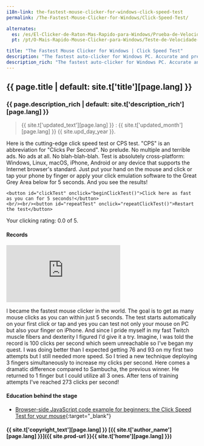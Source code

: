 ```yaml
---
i18n-link: the-fastest-mouse-clicker-for-windows-click-speed-test
permalink: /The-Fastest-Mouse-Clicker-for-Windows/Click-Speed-Test/

alternates:
  es: /es/El-Clicker-de-Raton-Mas-Rapido-para-Windows/Prueba-de-Velocidad-de-Clic/
  pt: /pt/O-Mais-Rapido-Mouse-Clicker-para-Windows/Teste-de-Velocidade-de-Clique/

title: "The Fastest Mouse Clicker for Windows | Click Speed Test"
description: "The fastest auto-clicker for Windows PC. Accurate and precise test for your clicking speed suitable for both human hands and auto-clicker software"
description_rich: "The fastest auto-clicker for Windows PC. Accurate and precise test for your clicking speed suitable for both human hands and auto-clicker software"
---
```


## {{ page.title | default: site.t['title'][page.lang] }}

### {{ page.description_rich | default: site.t['description_rich'][page.lang] }}

> {{ site.t['updated_text'][page.lang] }} : {{ site.t['updated_month'][page.lang] }} {{ site.upd_day_year }}.

Here is the cutting-edge click speed test or CPS test. "CPS" is an abbreviation for "Clicks Per Second". No prelude. No multiple and terrible ads. No ads at all. No blah-blah-blah.
Test is absolutely cross-platform: Windows, Linux, macOS, iPhone, Android or any device that supports the Internet browser's standard.
Just put your hand on the mouse and click or tap your phone by finger or apply your click emulation software to the Great Grey Area below for 5 seconds. And you see the results!


<p id="clickContainer">
<script>
var nClicks = 0;
var nTimer = null;
var clickButon = null;
var clickDivStars = null;
var clickDivStarsText = null;
window.onload = function() {
    clickButon = document.getElementById("clickTest");
    clickDivStars = document.getElementById("clickStars");
    clickDivStarsText = document.getElementById("clickStarsText");
}
repeatClickTest = function () {
    nClicks = 0;
    if (nTimer != null) {
        clearTimeout(nTimer);
        nTimer = null;
    }
    clickButon.textContent = "Click here as fast as you can for 5 seconds!";
    clickButon.onclick = beginClickTest;
    clickDivStars.setAttribute("class", "stars");
    clickDivStars.setAttribute("style", "--rating: 0.0;");
    clickDivStarsText.textContent = "Your clicking rating: 0.0 of 5.";
}
endClickTest = function() {
    clickButon.onclick = null;
    clickButon.textContent = "Your clicking rate is " + (nClicks / 5.0) + " Clicks Per Second (CPS).";
    var fStars = (nClicks / 5.0) / 10.0 * 4;
    if (fStars > 5.0)
        fStars = 5.0;
    fStars = fStars.toFixed(1);
    clickDivStars.setAttribute("class", "stars");
    clickDivStars.setAttribute("style", "--rating: " + fStars + ";");
    clickDivStarsText.textContent = "Your clicking rating: " + fStars + " of 5.";
}
beginClickTest = function() {
    ++nClicks;
    clickButon.textContent = "" + nClicks;

    if (nClicks == 1) {
        nTimer = setTimeout(endClickTest, 5000);
    }
}
</script>

    <button id="clickTest" onclick="beginClickTest()">Click here as fast as you can for 5 seconds!</button>
    <br/><br/><button id="repeatTest" onclick="repeatClickTest()">Restart the test</button>
</p>

<p>
<div id="clickStars" class="stars" style="--rating: 0.0;" ></div>
<div id="clickStarsText" class="stars-alt">Your clicking rating: 0.0 of 5.</div>
</p>

#### Records

<div class="video-container">
    <iframe
        src="https://www.youtube.com/embed/Vyrtd4s5E5s?rel=0&modestbranding=1"
        title="I Became The Fastest Mouse Clicker in the World 2025"
        frameborder="0"
        allow="accelerometer; autoplay; clipboard-write; encrypted-media; gyroscope; picture-in-picture"
        allowfullscreen
        loading="lazy" >
    </iframe>
</div>

I became the fastest mouse clicker in the world.
The goal is to get as many mouse clicks as you can
within just 5 seconds.
The test starts automatically on your first click or tap
and yes you can test not only your mouse on PC but also your finger on iPhone.
And since I pride myself in my fast Twitch muscle fibers and dexterity
I figured I'd give it a try.
Imagine, I was told the record is 100 clicks per second
which seem unreachable so I've began my quest.
I was doing better than I expected getting 76 and 93
on my first two attempts but I still needed more speed.
So I tried a new technique deploying 3 fingers simultaneously
to increase my clicks per second.
Here comes a dramatic difference compared to Sambucha, the previous winner.
He returned to 1 finger but I could utilize all 3 ones.
After tens of training attempts I've reached 273 clicks per second!

#### Education behind the stage

* [Browser-side JavaScript code example for beginners: the Click Speed Test for your mouse](https://np.reddit.com/r/learnjavascript/comments/1lj86qy/browserside_javascript_code_example_for_beginners/){:target="_blank"}

#### {{ site.t['copyright_text'][page.lang] }} [{{ site.t['author_name'][page.lang] }}]({{ site.prod-url }}{{ site.t['home'][page.lang] }})
